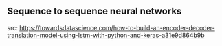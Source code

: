 ## Sequence to sequence neural networks

src: https://towardsdatascience.com/how-to-build-an-encoder-decoder-translation-model-using-lstm-with-python-and-keras-a31e9d864b9b
